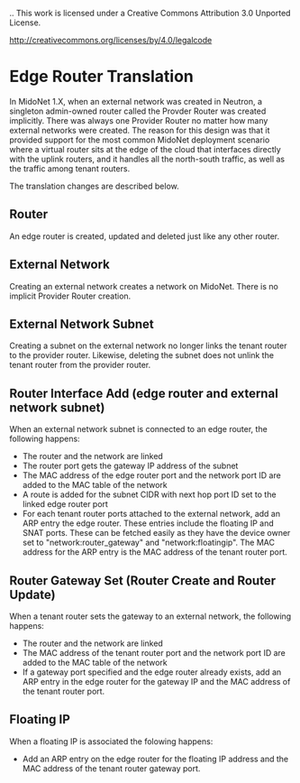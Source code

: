 ..
This work is licensed under a Creative Commons Attribution 3.0 Unported
License.

http://creativecommons.org/licenses/by/4.0/legalcode


# Edge Router Translation

In MidoNet 1.X, when an external network was created in Neutron, a singleton
admin-owned router called the Provder Router was created implicitly.  There was
always one Provider Router no matter how many external networks were created.
The reason for this design was that it provided support for the most common
MidoNet deployment scenario where a virtual router sits at the edge of the
cloud that interfaces directly with the uplink routers, and it handles all the
north-south traffic, as well as the traffic among tenant routers.

The translation changes are described below.

## Router

An edge router is created, updated and deleted just like any other router.


## External Network

Creating an external network creates a network on MidoNet.  There is no
implicit Provider Router creation.


## External Network Subnet

Creating a subnet on the external network no longer links the tenant router to
the provider router.  Likewise, deleting the subnet does not unlink the tenant
router from the provider router.


## Router Interface Add (edge router and external network subnet)

When an external network subnet is connected to an edge router, the following
happens:

 * The router and the network are linked
 * The router port gets the gateway IP address of the subnet
 * The MAC address of the edge router port and the network port ID are added
   to the MAC table of the network
 * A route is added for the subnet CIDR with next hop port ID set to the linked
   edge router port
 * For each tenant router ports attached to the external network, add an ARP
   entry the edge router.  These entries include the floating IP and SNAT
   ports.  These can be fetched easily as they have the device owner set to
   "network:router_gateway" and "network:floatingip".  The MAC address for the
   ARP entry is the MAC address of the tenant router port.


## Router Gateway Set (Router Create and Router Update)

When a tenant router sets the gateway to an external network, the following
happens:

 * The router and the network are linked
 * The MAC address of the tenant router port and the network port ID are added
   to the MAC table of the network
 * If a gateway port specified and the edge router already exists, add an ARP
   entry in the edge router for the gateway IP and the MAC address of the
   tenant router port.


## Floating IP

When a floating IP is associated the folowing happens:

 * Add an ARP entry on the edge router for the floating IP address and the
   MAC address of the tenant router gateway port.
